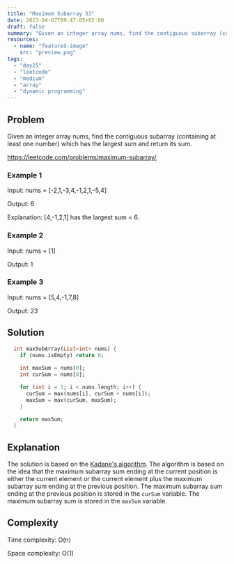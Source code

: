 ```yaml
---
title: "Maximum Subarray 53"
date: 2023-04-07T09:47:05+02:00
draft: false
summary: "Given an integer array nums, find the contiguous subarray (containing at least one number) which has the largest sum and return its sum."
resources:
  - name: "featured-image"
    src: "preview.png"
tags:
  - "day25"
  - "leetcode"
  - "medium"
  - "array"
  - "dynamic programming"
---
```


## Problem

Given an integer array nums, find the contiguous subarray (containing at least one number) which has the largest sum and return its sum.

<https://leetcode.com/problems/maximum-subarray/>

### Example 1

Input: nums = [-2,1,-3,4,-1,2,1,-5,4]

Output: 6

Explanation: [4,-1,2,1] has the largest sum = 6.

### Example 2

Input: nums = [1]

Output: 1

### Example 3

Input: nums = [5,4,-1,7,8]

Output: 23

## Solution

```dart {linenos=inline}
  int maxSubArray(List<int> nums) {
    if (nums.isEmpty) return 0;
    
    int maxSum = nums[0];
    int curSum = nums[0];

    for (int i = 1; i < nums.length; i++) {
      curSum = max(nums[i], curSum + nums[i]);
      maxSum = max(curSum, maxSum);
    }

    return maxSum;
  }
```

## Explanation

The solution is based on the [Kadane's algorithm](https://en.wikipedia.org/wiki/Maximum_subarray_problem#Kadane's_algorithm). The algorithm is based on the idea that the maximum subarray sum ending at the current position is either the current element or the current element plus the maximum subarray sum ending at the previous position. The maximum subarray sum ending at the previous position is stored in the `curSum` variable. The maximum subarray sum is stored in the `maxSum` variable.

## Complexity

Time complexity: O(n)

Space complexity: O(1)
